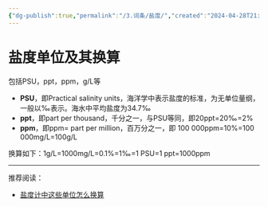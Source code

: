 ```yaml
---
{"dg-publish":true,"permalink":"/3.词条/盐度/","created":"2024-04-28T21:05:16.633+08:00"}
---
```


# 盐度单位及其换算

包括PSU，ppt，ppm，g/L等
- **PSU**，即Practical salinity units，海洋学中表示盐度的标准，为无单位量纲，一般以‰表示。海水中平均盐度为34.7‰
- **ppt**，即part per thousand，千分之一，与PSU等同，即20ppt=20‰=2%
- **ppm**，即ppm= part per million，百万分之一，即 100 000ppm=10%=100 000mg/L=100g/L

换算如下：1g/L=1000mg/L=0.1%=1‰=1 PSU=1 ppt=1000ppm

---

推荐阅读： 
- [盐度计中这些单位怎么换算](http://www.dgshengshan.com/cjwt/article1.html)